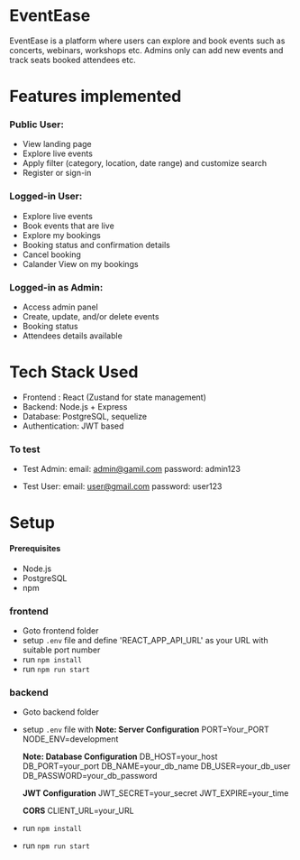 # EventEase
EventEase is a platform where users can explore and book events such as concerts, webinars, workshops etc. 
Admins only can add new events and track seats booked attendees etc.

# Features implemented

### Public User:
* View landing page
* Explore live events
* Apply filter (category, location, date range) and customize search
* Register or sign-in

### Logged-in User:
* Explore live events
* Book events that are live
* Explore my bookings
* Booking status and confirmation details
* Cancel booking
* Calander View on my bookings

### Logged-in as Admin:
* Access admin panel
* Create, update, and/or delete events
* Booking status
* Attendees details available


# Tech Stack Used

* Frontend : React (Zustand for state management)
* Backend: Node.js + Express
* Database: PostgreSQL, sequelize
* Authentication: JWT based


### To test 
* Test Admin: 
    email: admin@gamil.com
    password: admin123

* Test User:
    email: user@gmail.com
    password: user123
    
# Setup 
#### Prerequisites
* Node.js
* PostgreSQL
* npm

### frontend
* Goto frontend folder
* setup `.env` file and define 'REACT_APP_API_URL' as your URL with suitable port number
* run  `npm install`
* run  `npm run start`



### backend
* Goto backend folder
* setup `.env` file with 
    **Note: Server Configuration** 
    PORT=Your_PORT
    NODE_ENV=development

    **Note: Database Configuration**
    DB_HOST=your_host
    DB_PORT=your_port
    DB_NAME=your_db_name
    DB_USER=your_db_user
    DB_PASSWORD=your_db_password

    **JWT Configuration**
    JWT_SECRET=your_secret
    JWT_EXPIRE=your_time

    **CORS**
    CLIENT_URL=your_URL
* run `npm install`
* run `npm run start`